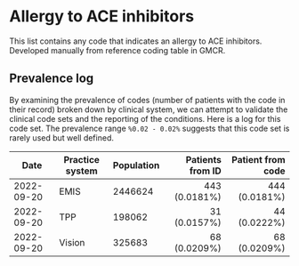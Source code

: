 # Allergy to ACE inhibitors

This list contains any code that indicates an allergy to ACE inhibitors.
Developed manually from reference coding table in GMCR.

## Prevalence log

By examining the prevalence of codes (number of patients with the code in their record) broken down by clinical system, we can attempt to validate the clinical code sets and the reporting of the conditions. Here is a log for this code set. The prevalence range `%0.02 - 0.02%` suggests that this code set is rarely used but well defined.

| Date       | Practice system | Population | Patients from ID | Patient from code |
| ---------- | --------------- | ---------- | ---------------: | ----------------: |
| 2022-09-20 | EMIS | 2446624 | 443 (0.0181%) | 444 (0.0181%) | 
| 2022-09-20 | TPP | 198062 | 31 (0.0157%) | 44 (0.0222%) | 
| 2022-09-20 | Vision | 325683 | 68 (0.0209%) | 68 (0.0209%) | 